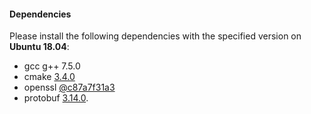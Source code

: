 #### Dependencies
Please install the following dependencies with the specified version on **Ubuntu 18.04**:
+ gcc g++ 7.5.0
+ cmake [3.4.0](https://cmake.org/files/v3.4/cmake-3.4.0-Linux-x86_64.tar.gz)
+ openssl [@c87a7f31a3](https://github.com/openssl/openssl/tree/c87a7f31a3db97376d764583ad5ee4a76db2cbef)
+ protobuf [3.14.0](https://github.com/protocolbuffers/protobuf/releases/download/v3.14.0/protobuf-cpp-3.14.0.zip).
